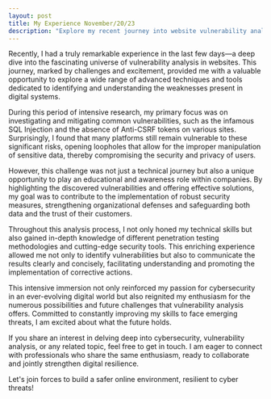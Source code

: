 ```yaml
---
layout: post
title: My Experience November/20/23
description: "Explore my recent journey into website vulnerability analysis, from technical challenges to raising awareness about cybersecurity. Strengthening skills and dedicated to a safer online environment."
---
```


Recently, I had a truly remarkable experience in the last few days—a deep dive into the fascinating universe of vulnerability analysis in websites. This journey, marked by challenges and excitement, provided me with a valuable opportunity to explore a wide range of advanced techniques and tools dedicated to identifying and understanding the weaknesses present in digital systems.

During this period of intensive research, my primary focus was on investigating and mitigating common vulnerabilities, such as the infamous SQL Injection and the absence of Anti-CSRF tokens on various sites. Surprisingly, I found that many platforms still remain vulnerable to these significant risks, opening loopholes that allow for the improper manipulation of sensitive data, thereby compromising the security and privacy of users.

However, this challenge was not just a technical journey but also a unique opportunity to play an educational and awareness role within companies. By highlighting the discovered vulnerabilities and offering effective solutions, my goal was to contribute to the implementation of robust security measures, strengthening organizational defenses and safeguarding both data and the trust of their customers.

Throughout this analysis process, I not only honed my technical skills but also gained in-depth knowledge of different penetration testing methodologies and cutting-edge security tools. This enriching experience allowed me not only to identify vulnerabilities but also to communicate the results clearly and concisely, facilitating understanding and promoting the implementation of corrective actions.

This intensive immersion not only reinforced my passion for cybersecurity in an ever-evolving digital world but also reignited my enthusiasm for the numerous possibilities and future challenges that vulnerability analysis offers. Committed to constantly improving my skills to face emerging threats, I am excited about what the future holds.

If you share an interest in delving deep into cybersecurity, vulnerability analysis, or any related topic, feel free to get in touch. I am eager to connect with professionals who share the same enthusiasm, ready to collaborate and jointly strengthen digital resilience.

Let's join forces to build a safer online environment, resilient to cyber threats!